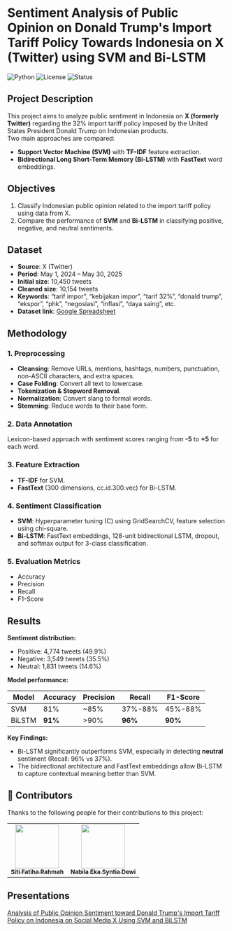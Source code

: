 # Sentiment Analysis of Public Opinion on Donald Trump's Import Tariff Policy Towards Indonesia on X (Twitter) using SVM and Bi-LSTM

![Python](https://img.shields.io/badge/Python-3.10%2B-blue)
![License](https://img.shields.io/badge/License-MIT-green)
![Status](https://img.shields.io/badge/Status-Completed-brightgreen)

## Project Description
This project aims to analyze public sentiment in Indonesia on **X (formerly Twitter)** regarding the 32% import tariff policy imposed by the United States President Donald Trump on Indonesian products.  
Two main approaches are compared:
- **Support Vector Machine (SVM)** with **TF-IDF** feature extraction.
- **Bidirectional Long Short-Term Memory (Bi-LSTM)** with **FastText** word embeddings.

## Objectives
1. Classify Indonesian public opinion related to the import tariff policy using data from X.
2. Compare the performance of **SVM** and **Bi-LSTM** in classifying positive, negative, and neutral sentiments.

## Dataset
- **Source**: X (Twitter)
- **Period**: May 1, 2024 – May 30, 2025
- **Initial size**: 10,450 tweets  
- **Cleaned size**: 10,154 tweets  
- **Keywords**: “tarif impor”, “kebijakan impor”, “tarif 32%”, “donald trump”, “ekspor”, “phk”, “negosiasi”, “inflasi”, “daya saing”, etc.  
- **Dataset link**: [Google Spreadsheet](https://docs.google.com/spreadsheets/d/16q5nzeH8AZ688QNeGXw3QRmzK8OC8tshM91c31_oAi4/edit?usp=sharing)

## Methodology
### 1. Preprocessing
- **Cleansing**: Remove URLs, mentions, hashtags, numbers, punctuation, non-ASCII characters, and extra spaces.
- **Case Folding**: Convert all text to lowercase.
- **Tokenization & Stopword Removal**.
- **Normalization**: Convert slang to formal words.
- **Stemming**: Reduce words to their base form.

### 2. Data Annotation
Lexicon-based approach with sentiment scores ranging from **-5** to **+5** for each word.

### 3. Feature Extraction
- **TF-IDF** for SVM.
- **FastText** (300 dimensions, cc.id.300.vec) for Bi-LSTM.

### 4. Sentiment Classification
- **SVM**: Hyperparameter tuning (C) using GridSearchCV, feature selection using chi-square.
- **Bi-LSTM**: FastText embeddings, 128-unit bidirectional LSTM, dropout, and softmax output for 3-class classification.

### 5. Evaluation Metrics
- Accuracy
- Precision
- Recall
- F1-Score

## Results
**Sentiment distribution:**
- Positive: 4,774 tweets (49.9%)
- Negative: 3,549 tweets (35.5%)
- Neutral: 1,831 tweets (14.6%)

**Model performance:**

| Model  | Accuracy | Precision | Recall | F1-Score |
|--------|----------|-----------|--------|----------|
| SVM    | 81%      | ~85%      | 37%-88%| 45%-88%  |
| BiLSTM | **91%**  | >90%      | **96%**| **90%**  |

**Key Findings:**
- Bi-LSTM significantly outperforms SVM, especially in detecting **neutral** sentiment (Recall: 96% vs 37%).
- The bidirectional architecture and FastText embeddings allow Bi-LSTM to capture contextual meaning better than SVM.

## 👥 Contributors

Thanks to the following people for their contributions to this project:

<table>
  <tr>
    <td align="center">
      <a href="https://github.com/sitifatiharh">
        <img src="https://avatars.githubusercontent.com/username1" width="100px;" alt=""/>
        <br />
        <sub><b>Siti Fatiha Rahmah</b></sub>
      </a>
    </td>
    <td align="center">
      <a href="https://github.com/username3">
        <img src="https://avatars.githubusercontent.com/nabilaekasd" width="100px;" alt=""/>
        <br />
        <sub><b>Nabila Eka Syntia Dewi</b></sub>
      </a>
    </td>
  </tr>
</table>

## Presentations

[Analysis of Public Opinion Sentiment toward Donald Trump's Import Tariff Policy on Indonesia on Social Media X Using SVM and BiLSTM](https://drive.google.com/file/d/1TFnM4M-gZRqaYCD4162Zo_AFgFUt_LNd/view?usp=drive_link)
